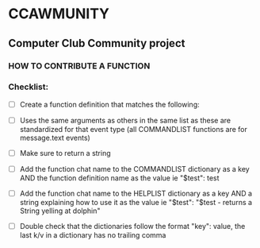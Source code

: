 # CCAWMUNITY
## Computer Club Community project
### HOW TO CONTRIBUTE A FUNCTION

### Checklist:

- [ ] Create a function definition that matches the following:

- [ ] Uses the same arguments as others in the same list
    as these are standardized for that event type
    (all COMMANDLIST functions are for message.text events)

- [ ] Make sure to return a string

- [ ] Add the function chat name to the COMMANDLIST dictionary
    as a key AND the function definition name as the value
    ie "$test": test

- [ ] Add the function chat name to the HELPLIST dictionary as
    a key AND a string explaining how to use it as the value
    ie "$test": "$test - returns a String yelling at dolphin"

- [ ] Double check that the dictionaries follow the format
    "key": value, the last k/v in a dictionary has no trailing comma
